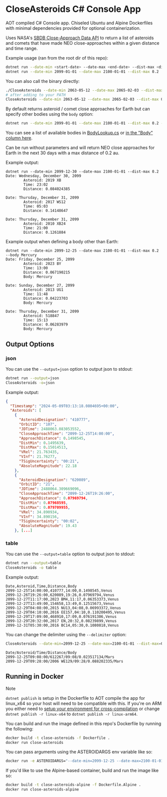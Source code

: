 # CloseAsteroids C# Console App
AOT compiled C# Console app. Chiseled Ubuntu and Alpine Dockerfiles with minimal dependencies provided for optional containerization.

Uses NASA's [SBDB Close-Approach Data API](https://ssd-api.jpl.nasa.gov/doc/cad.html) to return a list of asteroids and comets that have made NEO close-approaches within a given distance and time range.

Example usage (ran from the root dir of this repo):

```sh
dotnet run --date-min <start-date> --date-max <end-date> --dist-max <distance(au)>
dotnet run --date-min 2099-01-01 --date-max 2100-01-01 --dist-max 0.2
```

You can also call the binary directly:
```sh
./CloseAsteroids --date-min 2063-05-12 --date-max 2065-02-03 --dist-max 0.3
# after adding to your PATH
CloseAsteroids --date-min 2063-05-12 --date-max 2065-02-03 --dist-max 0.3
```

By default returns asteroid / comet close approaches for Earth but can specify other bodies using the `body` option:

```sh
dotnet run --date-min 2099-01-01 --date-max 2100-01-01 --dist-max 0.2 --body "Mercury"
```

You can see a list of available bodies in [BodyLookup.cs](BodyLookup.cs) or [in the "Body" column here](https://ssd-api.jpl.nasa.gov/doc/cad.html#cad_body_table).

Can be run without parameters and will return NEO close approaches for Earth in the next 30 days with a max distance of 0.2 au.

Example output:
```
dotnet run --date-min 2099-12-30 --date-max 2100-01-01 --dist-max 0.2
Date: Wednesday, December 30, 2099
        Asteroid: 2019 XB
        Time: 23:02
        Distance: 0.084024385

Date: Thursday, December 31, 2099
        Asteroid: 2017 WS12
        Time: 05:03
        Distance: 0.14148647

Date: Thursday, December 31, 2099
        Asteroid: 2010 XB24
        Time: 21:00
        Distance: 0.1261884
```

Example output when defining a body other than Earth:
```
dotnet run --date-min 2099-12-25 --date-max 2100-01-01 --dist-max 0.2 --body Mercury
Date: Friday, December 25, 2099
        Asteroid: 2023 BY
        Time: 13:00
        Distance: 0.067190215
        Body: Mercury

Date: Sunday, December 27, 2099
        Asteroid: 2013 UG1
        Time: 11:48
        Distance: 0.04223703
        Body: Mercury

Date: Thursday, December 31, 2099
        Asteroid: 518847
        Time: 15:13
        Distance: 0.06283979
        Body: Mercury
```
## Output Options
### json
You can use the `--output=json` option to output json to stdout:
```sh
dotnet run --output=json
CloseAsteroids -o=json
```
Example output:
```json
{
  "Timestamp": "2024-05-09T03:13:18.0804695+00:00",
  "Asteroids": [
    {
      "AsteroidDesignation": "410777",
      "OrbitID": "107",
      "JDTime": 2488063.083053552,
      "CloseApproachTime": "2099-12-25T14:00:00",
      "ApproachDistance": 0.1498545,
      "DistMin": 0.1495639,
      "DistMax": 0.15014513,
      "VRel": 21.763435,
      "VInf": 21.76277,
      "TSigUncertainty": "00:21",
      "AbsoluteMagnitude": 22.18
    },
    {
      "AsteroidDesignation": "620089",
      "OrbitID": "21",
      "JDTime": 2488064.309669096,
      "CloseApproachTime": "2099-12-26T19:26:00",
      "ApproachDistance": 0.07969794,
      "DistMin": 0.07968595,
      "DistMax": 0.079709955,
      "VRel": 34.890934,
      "VInf": 34.890156,
      "TSigUncertainty": "00:02",
      "AbsoluteMagnitude": 19.43
    }, [...]
```

### table
You can use the `--output=table` option to output json to stdout:
```sh
dotnet run --output=table
CloseAsteroids -o table
```
Example output:
```
Date,Asteroid,Time,Distance,Body
2099-12-25T14:00:00,410777,14:00,0.1498545,Venus
2099-12-26T19:26:00,620089,19:26,0.07969794,Venus
2099-12-27T11:17:00,2023 BM4,11:17,0.06353373,Venus
2099-12-27T13:49:00,154658,13:49,0.12515673,Venus
2099-12-29T04:08:00,2015 NU13,04:08,0.06993372,Venus
2099-12-29T04:10:00,2016 EE157,04:10,0.110200495,Venus
2099-12-29T17:09:00,468910,17:09,0.076191306,Venus
2099-12-29T20:32:00,2017 EN,20:32,0.08239899,Venus
2099-12-31T05:30:00,2016 BC14,05:30,0.1080818,Venus
```
You can change the delimiter using the `--delimiter` option:
```sh
CloseAsteroids --date-min=2099-12-25 --date-max=2100-01-01 --dist-max=0.2 --body=Mars --output=table --delimiter="/"
```
```
Date/Asteroid/Time/Distance/Body
2099-12-25T09:08:00/612267/09:08/0.023517134/Mars
2099-12-29T09:28:00/2006 WE129/09:28/0.088202335/Mars
```

## Running in Docker
> [!NOTE]  
`dotnet publish` is setup in the Dockerfile to AOT compile the app for linux_x64 so your host will need to be compatible with this. If you're on ARM you either need to [setup your environment for cross-compilation](https://learn.microsoft.com/en-us/dotnet/core/deploying/native-aot/cross-compile) or change `dotnet publish -r linux-x64` to `dotnet publish -r linux-arm64`.

You can build and run the image defined in this repo's Dockerfile by running the following:

```sh
docker build -t close-asteroids -f Dockerfile .
docker run close-asteroids
```

You can pass arguments using the ASTEROIDARGS env variable like so:
```sh
docker run -e ASTEROIDARGS="--date-min=2099-12-25 --date-max=2100-01-01 --dist-max=0.2 --body=Venus" close-asteroids
```

If you'd like to use the Alpine-based container, build and run the image like so:

```sh
docker build -t close-asteroids-alpine -f Dockerfile.Alpine .
docker run close-asteroids-alpine
```
